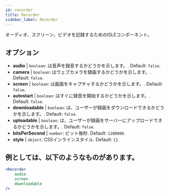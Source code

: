 ```yaml
---
id: recorder 
title: Recorder
sidebar_label: Recorder
---
```


オーディオ、スクリーン、ビデオを記録するためのISLEコンポーネント。

## オプション

* __audio__ | `boolean`: は音声を録音するかどうかを示します。. Default: `false`.
* __camera__ | `boolean`: はウェブカメラを録画するかどうかを示します。. Default: `false`.
* __screen__ | `boolean`: は画面をキャプチャするかどうかを示します。. Default: `false`.
* __autostart__ | `boolean`: はすぐに録音を開始するかどうかを示します。. Default: `false`.
* __downloadable__ | `boolean`: は、ユーザーが録画をダウンロードできるかどうかを示します。. Default: `false`.
* __uploadable__ | `boolean`: は、ユーザーが録画をサーバーにアップロードできるかどうかを示します。. Default: `false`.
* __bitsPerSecond__ | `number`: ビット毎秒. Default: `1280000`.
* __style__ | `object`: CSSインラインスタイル. Default: `{}`.


## 例としては、以下のようなものがあります。

```jsx live
<Recorder 
    audio
    screen
    downloadable
/>
``` 



